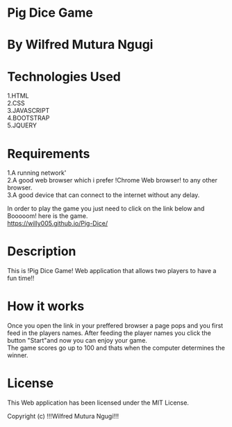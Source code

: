 # Pig Dice Game


# By Wilfred Mutura Ngugi


# Technologies Used
1.HTML<br>
2.CSS<br>
3.JAVASCRIPT<br>
4.BOOTSTRAP<br>
5.JQUERY<br>

# Requirements
1.A running network'<br>
2.A good web browser which i prefer !Chrome Web browser! to any other browser.<br>
3.A good device that can connect to the internet without any delay.<br>

In order to play the game you just need to click on the link below and Booooom! here is the game.<br>
https://willy005.github.io/Pig-Dice/

# Description
This is !Pig Dice Game! Web application that allows two players to have a fun time!!

# How it works
Once you open the link in your preffered browser a page pops and you first feed in the players names.
After feeding the player names you click the button "Start"and now you can enjoy your game.<br>
The game scores go up to 100 and thats when the computer determines the winner.


# License
This Web application has been licensed under the MIT License.


Copyright (c)  !!!Wilfred Mutura Ngugi!!!
